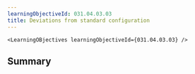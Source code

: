 ```yaml
---
learningObjectiveId: 031.04.03.03
title: Deviations from standard configuration
---
```


```tsx eval
<LearningOBjectives learningObjectiveId={031.04.03.03} />
```

## Summary
